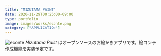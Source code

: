 ```yaml
---
title: "MIZUTAMA PAINT"
date: 2020-11-29T00:25:00+09:00
type: portfolio
image: images/works/econte.png
category: ["APPLICATION"]
---
```


![econte](/images/works/econte.png)
*Mizutama Paint* はオープンソースのお絵かきアプリです。絵コンテ作成機能を実装予定です。